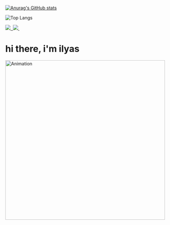 [![Anurag's GitHub stats](https://github-readme-stats.vercel.app/api?username=onlymyrep&show_icons=true&theme=tokyonight)](https://github.com/onlymyrep/github-readme-stats)

![Top Langs](https://github-readme-stats.vercel.app/api/top-langs/?username=onlymyrep&layout=compact)

<div id="paft" align="left">
   <div id="paft" align="left">
    <a href="https://t.me/bartonjo">
        <img src="https://img.shields.io/badge/Telegram-2CA5E0?style=for-the-badge&logo=telegram&logoColor=white"/>&nbsp;
    </a>
    <a href="mailto:mukashevilias@gmail.com">
        <img src="https://img.shields.io/badge/Gmail-D14836?style=for-the-badge&logo=gmail&logoColor=white"/>&nbsp;
    </a>
</div> 

<div id="hello" align="left">
    <h1><b>hi there, i'm ilyas</b></h1>
    <img src="./animation.gif.gif" width="500" alt="Animation"/>
</div>

